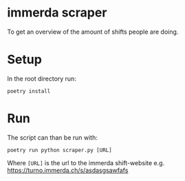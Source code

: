 # immerda scraper
To get an overview of the amount of shifts people are doing.


# Setup

In the root directory run:

`poetry install`


# Run

The script can than be run with:

`poetry run python scraper.py [URL]`

Where `[URL]` is the url to the immerda shift-website e.g. https://turno.immerda.ch/s/asdasgsawfafs